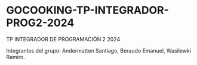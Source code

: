 # GOCOOKING-TP-INTEGRADOR-PROG2-2024
TP INTEGRADOR DE PROGRAMACIÓN 2 2024

Integrantes del grupo: Andermatten Santiago, Beraudo Emanuel, Wasilewki Ramiro.
